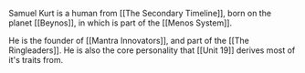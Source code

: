 Samuel Kurt is a human from [[The Secondary Timeline]], born on the planet [[Beynos]], in which is part of the [[Menos System]].

He is the founder of [[Mantra Innovators]], and part of the [[The Ringleaders]].
He is also the core personality that [[Unit 19]] derives most of it's traits from.

